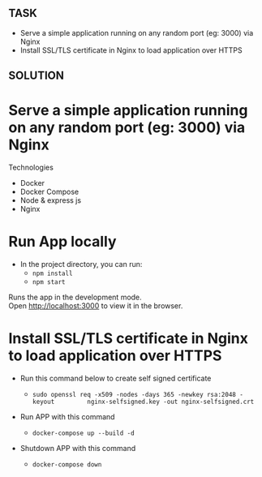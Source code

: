 ## TASK

- Serve a simple application running on any random port (eg: 3000) via Nginx
- Install SSL/TLS certificate in Nginx to load application over HTTPS

## SOLUTION
# Serve a simple application running on any random port (eg: 3000) via Nginx

Technologies
* Docker
* Docker Compose
* Node & express js
* Nginx

# Run App locally
* In the project directory, you can run:
    - `npm install`
    - `npm start`

Runs the app in the development mode.<br />
Open [http://localhost:3000](http://localhost:3000) to view it in the browser.


# Install SSL/TLS certificate in Nginx to load application over HTTPS

* Run this command below to create self signed certificate
    - `sudo openssl req -x509 -nodes -days 365 -newkey rsa:2048 -keyout         nginx-selfsigned.key -out nginx-selfsigned.crt`

* Run APP with this command 
    - `docker-compose up --build -d `

* Shutdown APP with this command 
    - `docker-compose down`  